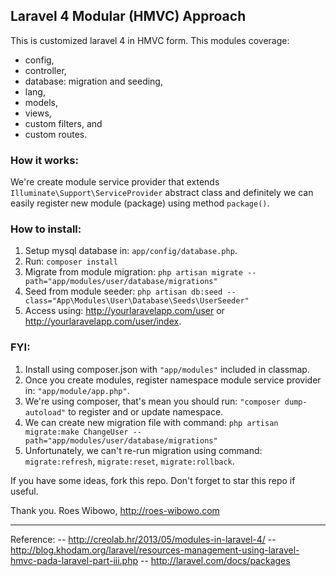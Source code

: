 ## Laravel 4 Modular (HMVC) Approach

This is customized laravel 4 in HMVC form. This modules coverage:
- config,
- controller,
- database: migration and seeding,
- lang,
- models,
- views,
- custom filters, and
- custom routes.


### How it works:
We're create module service provider that extends `Illuminate\Support\ServiceProvider` abstract class and definitely we can easily register new module (package) using method `package()`.


### How to install:
1. Setup mysql database in: `app/config/database.php`.
2. Run:
`composer install`
3. Migrate from module migration:
`php artisan migrate --path="app/modules/user/database/migrations"`
4. Seed from module seeder:
`php artisan db:seed --class="App\Modules\User\Database\Seeds\UserSeeder"`
5. Access using: http://yourlaravelapp.com/user or http://yourlaravelapp.com/user/index.


### FYI:
1. Install using composer.json with `"app/modules"` included in classmap.
2. Once you create modules, register namespace module service provider in: `"app/module/app.php"`.
3. We're using composer, that's mean you should run: `"composer dump-autoload"` to register and or update namespace.
4. We can create new migration file with command:
`php artisan migrate:make ChangeUser --path="app/modules/user/database/migrations"`
5. Unfortunately, we can't re-run migration using command: `migrate:refresh`, `migrate:reset`, `migrate:rollback`.


If you have some ideas, fork this repo. Don't forget to star this repo if useful.

Thank you.
Roes Wibowo, http://roes-wibowo.com

---

Reference:
-- http://creolab.hr/2013/05/modules-in-laravel-4/
-- http://blog.khodam.org/laravel/resources-management-using-laravel-hmvc-pada-laravel-part-iii.php
-- http://laravel.com/docs/packages
